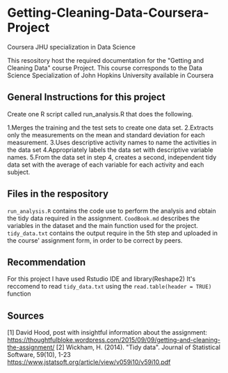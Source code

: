 # Getting-Cleaning-Data-Coursera-Project
Coursera JHU specialization in Data Science

This resository host the required documentation for the  "Getting and Cleaning Data" course Project.
This course corresponds to the Data Science Specialization of John Hopkins University available in Coursera 

## General Instructions for this project
Create one R script called run_analysis.R that does the following.

1.Merges the training and the test sets to create one data set.
2.Extracts only the measurements on the mean and standard deviation for each measurement.
3.Uses descriptive activity names to name the activities in the data set
4.Appropriately labels the data set with descriptive variable names.
5.From the data set in step 4, creates a second, independent tidy data set with the average of each variable for each activity and each    subject.

## Files in the respository

`run_analysis.R` contains the code use to perform the analysis and obtain the tidy data required in the assignment.
`CoodBook.md` describes the variables in the dataset and the main function used for the project.
`tidy_data.txt` contains the output require in the 5th step and uploaded in the course' assignment form, in order to be correct by peers.

## Recommendation
For this project I have used Rstudio IDE and library(Reshape2)
It's reccomend to read `tidy_data.txt` using the `read.table(header = TRUE)` function 

## Sources
[1] David Hood, post with insightful information about the assignment:
https://thoughtfulbloke.wordpress.com/2015/09/09/getting-and-cleaning-the-assignment/
[2] Wickham, H. (2014). "Tidy data". Journal of Statistical Software, 59(10), 1-23 
https://www.jstatsoft.org/article/view/v059i10/v59i10.pdf







